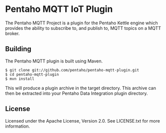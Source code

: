 Pentaho MQTT IoT Plugin
=======================

The Pentaho MQTT Project is a plugin for the Pentaho Kettle engine which provides the ability to subscribe to, and publish to, MQTT topics on a MQTT broker.

Building
--------
The Pentaho MQTT plugin is built using Maven.

    $ git clone git://github.com/pentaho/pentaho-mqtt-plugin.git
    $ cd pentaho-mqtt-plugin
    $ mvn install

This will produce a plugin archive in the target directory. This archive can then be extracted into your Pentaho Data Integration plugin directory.

License
-------
Licensed under the Apache License, Version 2.0. See LICENSE.txt for more information.
